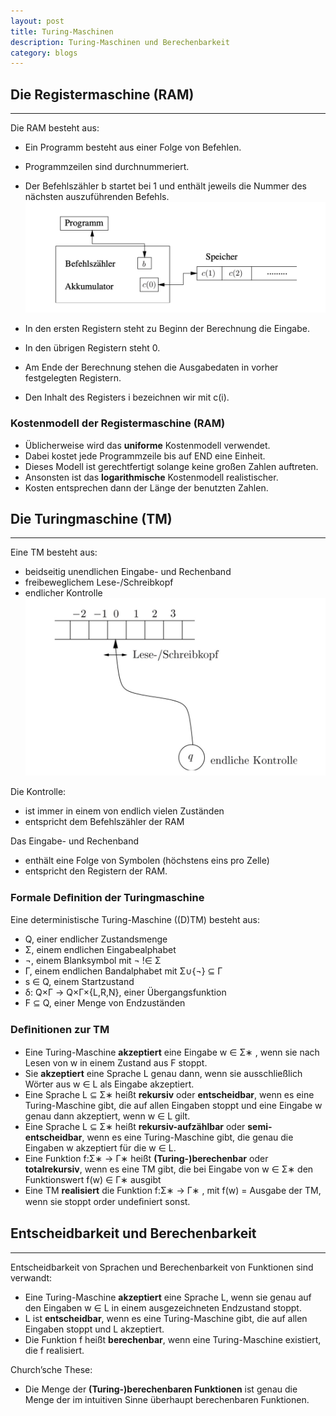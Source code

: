 ```yaml
---
layout: post
title: Turing-Maschinen
description: Turing-Maschinen und Berechenbarkeit
category: blogs
---
```


## Die Registermaschine (RAM)
---------------------
Die RAM besteht aus:
+ Ein Programm besteht aus einer Folge von Befehlen.
+ Programmzeilen sind durchnummeriert.
+ Der Befehlszähler b startet bei 1 und enthält jeweils die Nummer des nächsten auszuführenden Befehls.
![alter text](../../resources/postImage/Turingmachine/Registermaschine.jpg)

+ In den ersten Registern steht zu Beginn der Berechnung die Eingabe.
+ In den übrigen Registern steht 0.
+ Am Ende der Berechnung stehen die Ausgabedaten in vorher festgelegten Registern.
+ Den Inhalt des Registers i bezeichnen wir mit c(i).

### Kostenmodell der Registermaschine (RAM)
+ Üblicherweise wird das **uniforme** Kostenmodell verwendet.
+ Dabei kostet jede Programmzeile bis auf END eine Einheit.
+ Dieses Modell ist gerechtfertigt solange keine großen Zahlen auftreten.
+ Ansonsten ist das **logarithmische** Kostenmodell realistischer.
+ Kosten entsprechen dann der Länge der benutzten Zahlen.


## Die Turingmaschine (TM)
---------------------
Eine TM besteht aus:
+ beidseitig unendlichen Eingabe- und Rechenband
+ freibeweglichem Lese-/Schreibkopf
+ endlicher Kontrolle
![alter text](../../resources/postImage/Turingmachine/TM.jpg)

Die Kontrolle:
  + ist immer in einem von endlich vielen Zuständen
  + entspricht dem Befehlszähler der RAM

Das Eingabe- und Rechenband
  + enthält eine Folge von Symbolen (höchstens eins pro Zelle)
  + entspricht den Registern der RAM. 

### Formale Deﬁnition der Turingmaschine
Eine deterministische Turing-Maschine ((D)TM) besteht aus:
+ Q, einer endlicher Zustandsmenge
+ Σ, einem endlichen Eingabealphabet
+ ¬, einem Blanksymbol mit ¬ !∈ Σ
+ Γ, einem endlichen Bandalphabet mit Σ∪{¬} ⊆ Γ
+ s ∈ Q, einem Startzustand
+ δ: Q×Γ → Q×Γ×{L,R,N}, einer Übergangsfunktion
+ F ⊆ Q, einer Menge von Endzuständen

### Deﬁnitionen zur TM
+ Eine Turing-Maschine **akzeptiert** eine Eingabe w ∈ Σ∗ , wenn sie nach Lesen von w in einem Zustand aus F stoppt.
+ Sie **akzeptiert** eine Sprache L genau dann, wenn sie ausschließlich Wörter aus w ∈ L als Eingabe akzeptiert.
+ Eine Sprache L ⊆ Σ∗ heißt **rekursiv** oder **entscheidbar**, wenn es eine Turing-Maschine gibt, die auf allen Eingaben stoppt und eine Eingabe w genau dann akzeptiert, wenn w ∈ L gilt.
+ Eine Sprache L ⊆ Σ∗ heißt **rekursiv-aufzählbar** oder **semi-entscheidbar**, wenn es eine Turing-Maschine gibt, die genau die Eingaben w akzeptiert für die w ∈ L.
+ Eine Funktion f:Σ∗ → Γ∗ heißt **(Turing-)berechenbar** oder **totalrekursiv**, wenn es eine TM gibt, die bei Eingabe von w ∈ Σ∗ den Funktionswert f(w) ∈ Γ∗ ausgibt
+ Eine TM **realisiert** die Funktion f:Σ∗ → Γ∗ , mit f(w) = Ausgabe der TM, wenn sie stoppt order undeﬁniert sonst.


## Entscheidbarkeit und Berechenbarkeit
---------------------
Entscheidbarkeit von Sprachen und Berechenbarkeit von Funktionen sind verwandt:
+ Eine Turing-Maschine **akzeptiert** eine Sprache L, wenn sie genau auf den Eingaben w ∈ L in einem ausgezeichneten Endzustand stoppt.
+ L ist **entscheidbar**, wenn es eine Turing-Maschine gibt, die auf allen Eingaben stoppt und L akzeptiert.
+ Die Funktion f heißt **berechenbar**, wenn eine Turing-Maschine existiert, die f realisiert.

Church’sche These:
+ Die Menge der **(Turing-)berechenbaren Funktionen** ist genau die Menge der im intuitiven Sinne überhaupt berechenbaren Funktionen.
